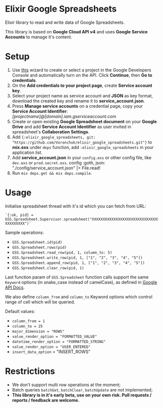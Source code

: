# Elixir Google Spreadsheets
Elixir library to read and write data of Google Spreadsheets.

This library is based on __Google Cloud API v4__ and uses __Google Service Accounts__ to manage it's content.

# Setup
1. Use [this](https://console.developers.google.com/start/api?id=sheets.googleapis.com) wizard to create or select a project in the Google Developers Console and automatically turn on the API. Click __Continue__, then __Go to credentials__.
2. On the __Add credentials to your project page__, create __Service account key__.
3. Select your project name as service account and __JSON__ as key format, download the created key and rename it to __service_account.json__.
4. Press __Manage service accounts__ on a credential page, copy your __Service Account Identifier__: _[projectname]@[domain].iam.gserviceaccount.com_
5. Create or open existing __Google Spreadsheet document__ on your __Google Drive__ and add __Service Account Identifier__ as user invited in spreadsheet's __Collaboration Settings__.
6. Add `{:elixir_google_spreadsheets, git: "https://github.com/Voronchuk/elixir_google_spreadsheets.git"}` to __mix.exs__ under `deps` function, add `:elixir_google_spreadsheets` in your application list.
7. Add __service_account.json__ in your `config.exs` or other config file, like `dev.exs` or `prod.secret.exs`.
    config :goth,
        json: "./config/service_account.json" |> File.read!
8. Run `mix deps.get && mix deps.compile`.

# Usage
Initialise spreadsheet thread with it's id which you can fetch from URL:

    `{:ok, pid} = GSS.Spreadsheet.Supervisor.spreadsheet("XXXXXXXXXXXXXXXXXXXXXXXXXXXXXXXXXX-XXXXXXXXX")`

Sample operations:

* `GSS.Spreadsheet.id(pid)`
* `GSS.Spreadsheet.rows(pid)`
* `GSS.Spreadsheet.read_row(pid, 1, column_to: 5)`
* `GSS.Spreadsheet.write_row(pid, 1, ["1", "2", "3", "4", "5"])`
* `GSS.Spreadsheet.append_row(pid, 1, ["1", "2", "3", "4", "5"])`
* `GSS.Spreadsheet.clear_row(pid, 1)`

Last function param of `GSS.Spreadsheet` function calls support the same `Keyword` options (in snake_case instead of camelCase), as defined in [Google API Docs](https://developers.google.com/sheets/reference/rest/v4/spreadsheets.values).

We also define `column_from` and `column_to` Keyword options which control range of cell which will be queried.

Default values:
* `column_from = 1`
* `column_to = 25`
* `major_dimension = "ROWS"`
* `value_render_option = "FORMATTED_VALUE"`
* `datetime_render_option = "FORMATTED_STRING"`
* `value_render_option = "USER_ENTERED"`
* `insert_data_option` = "INSERT_ROWS"

# Restrictions
* We don't support multi row operations at the moment;
* Batch queries `batchGet`, `batchClear`, `batchUpdate` are not implemented;
* __This library is in it's early beta, use on your own risk. Pull requests / reports / feedback are welcome.__
